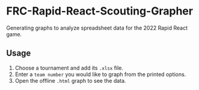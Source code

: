 # FRC-Rapid-React-Scouting-Grapher
Generating graphs to analyze spreadsheet data for the 2022 Rapid React game.

## Usage
1. Choose a tournament and add its ```.xlsx``` file.
2. Enter a ```team number``` you would like to graph from the printed options.
3. Open the offline ```.html``` graph to see the data.
